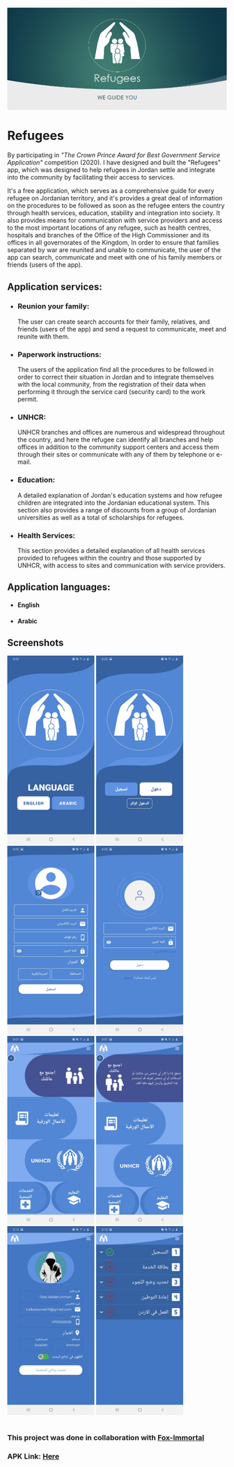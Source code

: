 
![Image description](https://github.com/talal1abdalruhman/Refugees/blob/master/footer.png)
# Refugees
By participating in *"The Crown Prince Award for Best Government Service Application"*
competition (2020). I have designed and built the "Refugees" app, which was designed to help
refugees in Jordan settle and integrate into the community by facilitating their access to
services.

It's a free application, which serves as a comprehensive guide for every refugee on Jordanian territory, and it's provides a great deal of information on the procedures to be followed as soon as the refugee enters the country through health services, education, stability and integration into society. It also provides means for communication with service providers and access to the most important locations of any refugee, such as health centres, hospitals and branches of the Office of the High Commissioner and its offices in all governorates of the Kingdom, In order to ensure that families separated by war are reunited and unable to communicate, the user of the app can search, communicate and meet with one of his family members or friends (users of the app).

## Application services:
* ### Reunion your family:
  The user can create search accounts for their family, relatives, and friends (users of the app) and send a request to communicate, meet and reunite with them.
* ### Paperwork instructions:
  The users of the application find all the procedures to be followed in order to correct their situation in Jordan and to integrate themselves with the local community, from the registration of their data when performing it through the service card (security card) to the work permit.
* ### UNHCR:
  UNHCR branches and offices are numerous and widespread throughout the country, and here the refugee can identify all branches and help offices in addition to the community support centers and access them through their sites or communicate with any of them by telephone or e-mail.
* ### Education:
  A detailed explanation of Jordan's education systems and how refugee children are integrated into the Jordanian educational system. This section also provides a range of discounts from a group of Jordanian universities as well as a total of scholarships for refugees.
* ### Health Services:
  This section provides a detailed explanation of all health services provided to refugees within the country and those supported by UNHCR, with access to sites and communication with service providers.
  
## Application languages:
* #### English
* #### Arabic

## Screenshots
<img width="200" src="https://github.com/talal1abdalruhman/Refugees/blob/master/1.jpeg">  <img width="200" src="https://github.com/talal1abdalruhman/Refugees/blob/master/2.jpeg">  <img width="200" src="https://github.com/talal1abdalruhman/Refugees/blob/master/3.jpeg"> 
<img width="200" src="https://github.com/talal1abdalruhman/Refugees/blob/master/4.jpeg">  <img width="200" src="https://github.com/talal1abdalruhman/Refugees/blob/master/7.jpeg">  <img width="200" src="https://github.com/talal1abdalruhman/Refugees/blob/master/8.jpeg">  <img width="200" src="https://github.com/talal1abdalruhman/Refugees/blob/master/29.jpeg">  <img width="200" src="https://github.com/talal1abdalruhman/Refugees/blob/master/15.jpeg">

# 
### This project was done in collaboration with [Fox-Immortal](https://github.com/Fox-Immortal)
### APK Link: [Here](https://drive.google.com/drive/u/1/folders/1ple4IUtaawCs9oktrVo3zyMQLI75cjlR)

